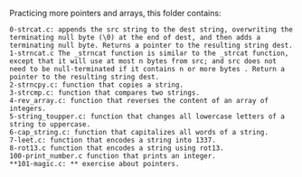 Practicing more pointers and arrays, this folder contains:

    0-strcat.c: appends the src string to the dest string, overwriting the terminating null byte (\0) at the end of dest, and then adds a terminating null byte. Returns a pointer to the resulting string dest.
    1-strncat.c The _strncat function is similar to the _strcat function, except that it will use at most n bytes from src; and src does not need to be null-terminated if it contains n or more bytes . Return a pointer to the resulting string dest.
    2-strncpy.c: function that copies a string.
    3-strcmp.c: function that compares two strings.
    4-rev_array.c: function that reverses the content of an array of integers.
    5-string_toupper.c: function that changes all lowercase letters of a string to uppercase.
    6-cap_string.c: function that capitalizes all words of a string.
    7-leet.c: function that encodes a string into 1337.
    8-rot13.c function that encodes a string using rot13.
    100-print_number.c function that prints an integer.
    **101-magic.c: ** exercise about pointers.


